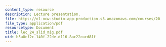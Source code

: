 ```yaml
---
content_type: resource
description: Lecture presentation.
file: https://ol-ocw-studio-app-production.s3.amazonaws.com/courses/20-410j-molecular-cellular-and-tissue-biomechanics-be-410j-spring-2003/b5a8ef2c140f22ded1168ac22eacd81f_lec_24_slid_mig.pdf
file_type: application/pdf
resourcetype: Document
title: lec_24_slid_mig.pdf
uid: b5a8ef2c-140f-22de-d116-8ac22eacd81f
---
```

